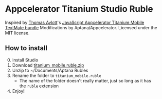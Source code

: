 Appcelerator Titanium Studio Ruble
====
Inspired by [Thomas Aylott](http://SubtleGradient.com)'s [JavaScript Appcelerator Titanium Mobile TextMate bundle](http://github.com/subtleGradient/JavaScript-Appcelerator-Titanium-Mobile.tmbundle)
Modifications by Aptana/Appcelerator. Licensed under the MIT license.

How to install
----

0. Install Studio
1. Download [titanium_mobile.ruble.zip](https://github.com/appcelerator/titanium_mobile.ruble/zipball/master)
2. Unzip to ~/Documents/Aptana Rubles
3. Rename the folder to `titanium_mobile.ruble`
    * The name of the folder doesn't really matter, just so long as it has the `ruble` extension
4. Enjoy!
